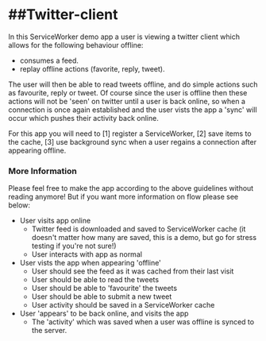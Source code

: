 ##Twitter-client
==============

In this ServiceWorker demo app a user is viewing a twitter client which allows for the following behaviour offline:

* consumes a feed.
* replay offline actions (favorite, reply, tweet).

The user will then be able to read tweets offline, and do simple actions such as favourite, reply or tweet. Of course since the user is offline then these actions will not be 'seen' on twitter until a user is back online, so when a connection is once again established and the user vists the app a 'sync' will occur which pushes their activity back online. 

For this app you will need to [1] register a ServiceWorker, [2] save items to the cache, [3] use background sync when a user regains a connection after appearing offline.

### More Information
Please feel free to make the app according to the above guidelines without reading anymore! But if you want more information on flow please see below:

* User visits app online
  * Twitter feed is downloaded and saved to ServiceWorker cache (it doesn't matter how many are saved, this is a demo, but go for stress testing if you're not sure!)
  * User interacts with app as normal
* User vists the app when appearing 'offline'
  * User should see the feed as it was cached from their last visit
  * User should be able to read the tweets
  * User should be able to 'favourite' the tweets
  * User should be able to submit a new tweet
  * User activity should be saved in a ServiceWorker cache
* User 'appears' to be back online, and visits the app
  * The 'activity' which was saved when a user was offline is synced to the server.

